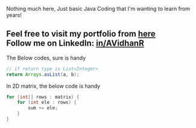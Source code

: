 Nothing much here, Just basic Java Coding that I'm wanting to learn from years!

Feel free to visit my portfolio from [here](https://itsvidhanreddy.vercel.app) \
Follow me on LinkedIn: [in/AVidhanR](https://linkedin.com/in/AVidhanR) 
---
The Below codes, sure is handy
```java
// if return type is List<Integer>
return Arrays.asList(a, b);
```
In 2D matrix, the below code is handy
```java
for (int[] rows : matrix) {
    for (int ele : rows) {
        sum += ele;
    }
}
```